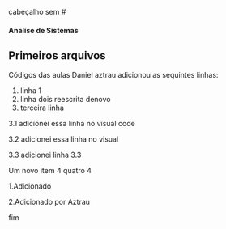 cabeçalho sem #
#### Analise de Sistemas
## Primeiros arquivos
Códigos das aulas
Daniel aztrau adicionou as sequintes linhas:
 1. linha 1
 2. linha dois reescrita denovo
 3. terceira linha

 3.1 adicionei essa linha no visual code

 3.2 adicionei essa linha no visual 

 3.3 adicionei linha 3.3

Um novo item 4 quatro 4

1.Adicionado

2.Adicionado por Aztrau

fim
